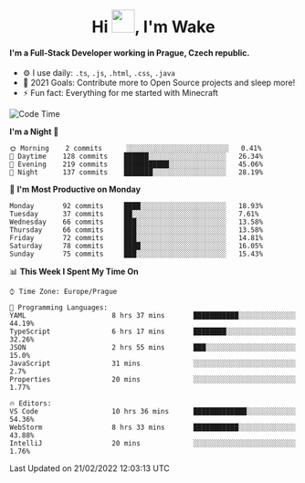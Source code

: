 <h1 align="center">Hi <img src="https://raw.githubusercontent.com/MrWakeCZ/MrWakeCZ/master/Hi.gif" width="40px" />, I'm Wake</h1>

#### I'm a Full-Stack Developer working in Prague, Czech republic.
- ⚙️ I use daily: `.ts`, `.js`, `.html`, `.css`, `.java`
- 🥅 2021 Goals: Contribute more to Open Source projects and sleep more!
- ⚡ Fun fact: Everything for me started with Minecraft

<!--START_SECTION:waka-->
![Code Time](http://img.shields.io/badge/Code%20Time-2%2C174%20hrs%2027%20mins-blue)

**I'm a Night 🦉** 

```text
🌞 Morning    2 commits      ░░░░░░░░░░░░░░░░░░░░░░░░░   0.41% 
🌆 Daytime    128 commits    ██████░░░░░░░░░░░░░░░░░░░   26.34% 
🌃 Evening    219 commits    ███████████░░░░░░░░░░░░░░   45.06% 
🌙 Night      137 commits    ███████░░░░░░░░░░░░░░░░░░   28.19%

```
📅 **I'm Most Productive on Monday** 

```text
Monday       92 commits     ████░░░░░░░░░░░░░░░░░░░░░   18.93% 
Tuesday      37 commits     ██░░░░░░░░░░░░░░░░░░░░░░░   7.61% 
Wednesday    66 commits     ███░░░░░░░░░░░░░░░░░░░░░░   13.58% 
Thursday     66 commits     ███░░░░░░░░░░░░░░░░░░░░░░   13.58% 
Friday       72 commits     ███░░░░░░░░░░░░░░░░░░░░░░   14.81% 
Saturday     78 commits     ████░░░░░░░░░░░░░░░░░░░░░   16.05% 
Sunday       75 commits     ███░░░░░░░░░░░░░░░░░░░░░░   15.43%

```


📊 **This Week I Spent My Time On** 

```text
⌚︎ Time Zone: Europe/Prague

💬 Programming Languages: 
YAML                     8 hrs 37 mins       ███████████░░░░░░░░░░░░░░   44.19% 
TypeScript               6 hrs 17 mins       ████████░░░░░░░░░░░░░░░░░   32.26% 
JSON                     2 hrs 55 mins       ███░░░░░░░░░░░░░░░░░░░░░░   15.0% 
JavaScript               31 mins             ░░░░░░░░░░░░░░░░░░░░░░░░░   2.7% 
Properties               20 mins             ░░░░░░░░░░░░░░░░░░░░░░░░░   1.77%

🔥 Editors: 
VS Code                  10 hrs 36 mins      █████████████░░░░░░░░░░░░   54.36% 
WebStorm                 8 hrs 33 mins       ███████████░░░░░░░░░░░░░░   43.88% 
IntelliJ                 20 mins             ░░░░░░░░░░░░░░░░░░░░░░░░░   1.76%

```


 Last Updated on 21/02/2022 12:03:13 UTC
<!--END_SECTION:waka-->
